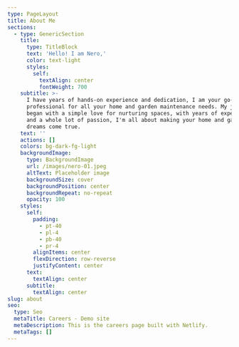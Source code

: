 ```yaml
---
type: PageLayout
title: About Me
sections:
  - type: GenericSection
    title:
      type: TitleBlock
      text: 'Hello! I am Nero,'
      color: text-light
      styles:
        self:
          textAlign: center
          fontWeight: 700
    subtitle: >-
      I have years of hands-on experience and dedication, I am your go-to
      professional for all your home and garden maintenance needs. My journey
      began with a simple love for nurturing spaces, with years of experience
      and a whole lot of passion, I'm all about making your home and garden
      dreams come true.
    text: ''
    actions: []
    colors: bg-dark-fg-light
    backgroundImage:
      type: BackgroundImage
      url: /images/nero-01.jpeg
      altText: Placeholder image
      backgroundSize: cover
      backgroundPosition: center
      backgroundRepeat: no-repeat
      opacity: 100
    styles:
      self:
        padding:
          - pt-40
          - pl-4
          - pb-40
          - pr-4
        alignItems: center
        flexDirection: row-reverse
        justifyContent: center
      text:
        textAlign: center
      subtitle:
        textAlign: center
slug: about
seo:
  type: Seo
  metaTitle: Careers - Demo site
  metaDescription: This is the careers page built with Netlify.
  metaTags: []
---
```

